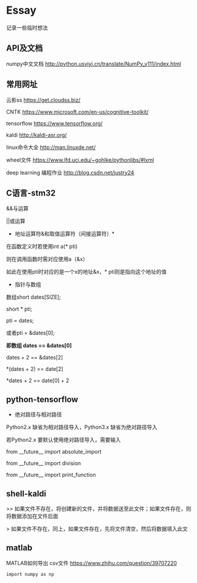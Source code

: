 # Essay
记录一些临时想法

## API及文档

numpy中文文档 http://python.usyiyi.cn/translate/NumPy_v111/index.html

## 常用网址

云影ss https://get.cloudss.biz/

CNTK https://www.microsoft.com/en-us/cognitive-toolkit/

tensorflow https://www.tensorflow.org/

kaldi http://kaldi-asr.org/

linux命令大全 http://man.linuxde.net/

wheel文件 https://www.lfd.uci.edu/~gohlke/pythonlibs/#lxml

deep learning 编程作业 http://blog.csdn.net/justry24

## C语言-stm32

&&与运算

||或运算

- 地址运算符&和取值运算符（间接运算符）*

在函数定义时若使用int a(* pti) 

则在调用函数时需对应使用a（&x）

如此在使用pti时对应的是一个x的地址&x，* pti则是指向这个地址的值

- 指针与数组

数组short dates[SIZE];

short * pti;

pti = dates;

或者pti = &dates[0];

**即数组 dates == &dates[0]**

dates + 2 == &dates[2]

*(dates + 2) == date[2]

*dates + 2 == date[0] + 2

## python-tensorflow

- 绝对路径与相对路径

Python2.x 缺省为相对路径导入，Python3.x 缺省为绝对路径导入

若Python2.x 要默认使用绝对路径导入，需要输入

from \_\_future\_\_ import absolute_import

from \_\_future\_\_ import division

from \_\_future\_\_ import print_function

## shell-kaldi

 \>\> 如果文件不存在，将创建新的文件，并将数据送至此文件；如果文件存在，则将数据添加在文件后面

 \> 如果文件不存在，同上，如果文件存在，先将文件清空，然后将数据填入此文

## matlab

MATLAB如何导出 csv文件   https://www.zhihu.com/question/39707220

```
import numpy as np
```
